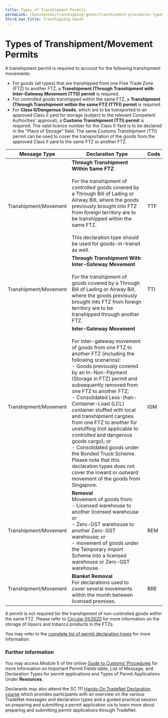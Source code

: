 ```yaml
---
title: Types of Transhipment Permits
permaLink: /businesses/transhipping-goods/transhipment-procedures-types-of-transhipment-permits
third_nav_title: Transhipping Goods
---
```


# Types of Transhipment/Movement Permits

A transhipment permit is required to account for the following transhipment movements:

-   For goods (all types) that are transhipped from one Free Trade Zone (FTZ) to another FTZ, a  **Transhipment (Through Transhipment with Inter-Gateway Movement (TTI)) permit**  is required.
-   For controlled goods transhipped within the same FTZ, a  **Transhipment (Through Transhipment within the same FTZ (TTF)) permit**  is required.
-   For  **Class II/Dangerous Goods**, which are to be transported to an approved Class II yard for storage (subject to the relevant Competent Authorities' approval), a  **Customs Transhipment (TTI) permit**  is required. The valid licence number for the Class II Yard is to be declared in the "Place of Storage" field. The same Customs Transhipment (TTI) permit can be used to cover the transportation of the goods from the approved Class II yard to the same FTZ or another FTZ.

| Message Type | Declaration Type | Code |
|--|--|--|
|Transhipment/Movement  | **Through Transhipment Within Same FTZ**<br><br>For the transhipment of controlled goods covered by a Through Bill of Lading or Airway Bill, where the goods previously brought into FTZ from foreign territory are to be transhipped within the same FTZ.<br><br>This declaration type should be used for goods-in-transit as well. | TTF|
| Transhipment/Movement | **Through Transhipment With Inter-Gateway Movement**<br><br>For the transhipment of goods covered by a Through Bill of Lading or Airway Bill, where the goods previously brought into FTZ from foreign territory are to be transhipped through another FTZ. | TTI|
| Transhipment/Movement | **Inter-Gateway Movement**<br><br>For inter-gateway movement of goods from one FTZ to another FTZ (including the following scenarios):<br>-   Goods previously covered by an In-Non-Payment (Storage in FTZ) permit and subsequently removed from one FTZ to another FTZ;<br>-   Consolidated Less-than-Container-Load (LCL) container stuffed with local and transhipment cargoes from one FTZ to another for unstuffing (not applicable to controlled and dangerous goods cargo); or<br>-   Consolidated goods under the Bonded Truck Scheme.<br>Please note that this declaration types does not cover the inward or outward movement of the goods from Singapore. |IGM |
|Transhipment/Movement  | **Removal**<br>Movement of goods from:<br>-   Licensed warehouse to another licensed warehouse or<br>-   Zero-GST warehouse to another Zero-GST warehouse; or<br>-   movement of goods under the Temporary Import Scheme into a licensed warehouse or Zero-GST warehouse. |REM |
| Transhipment/Movement | **Blanket Removal**<br>For declarations used to cover several movements within the month between licensed premises. | BRE|


A permit is not required for the transhipment of non-controlled goods within the same FTZ. Please refer to  [Circular 01/2020](https://www.customs.gov.sg/-/media/cus/files/circulars/circular012020ver1.pdf)  for more information on the storage of liquors and tobacco products in the FTZs.

You may refer to the  [complete list of permit declaration types](https://www.customs.gov.sg/-/media/cus/files/e-learning/ea000007/doc1.pdf?la=en&hash=779CE7AD7F514BEB33C60A389E461D82639DCAA4)  for more information.

### Further information

You may access Module 5 of the online  [Guide to Customs' Procedures](https://www.customs.gov.sg/-/media/cus/files/e-learning/main.html)  for more information on Important Permit Fields table, List of Message, and Declaration Types for permit applications and Types of Permit Applications Under  **Resources**.

Declarants may also attend the SC 111  [Hands-On TradeNet Declaration course](https://app.customscms.gov.sg/coursedetaillist.aspx?courseid=4&&page=ccl)  which provides participants with an overview on the various TradeNet messages and declaration types and a guided practical session on preparing and submitting a permit application via to learn more about preparing and submitting permit applications through TradeNet.
